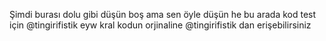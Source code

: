 Şimdi burası dolu gibi düşün boş ama sen öyle düşün he bu arada kod test için 
@tingirifistik eyw kral
kodun orjinaline @tingirifistik dan erişebilirsiniz

